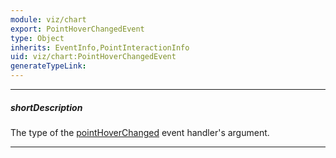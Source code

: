 ```yaml
---
module: viz/chart
export: PointHoverChangedEvent
type: Object
inherits: EventInfo,PointInteractionInfo
uid: viz/chart:PointHoverChangedEvent
generateTypeLink: 
---
```

---
##### shortDescription
The type of the [pointHoverChanged]({basewidgetpath}/Events/#pointHoverChanged) event handler's argument.

---
<!-- Description goes here -->